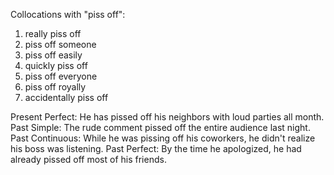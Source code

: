 Collocations with "piss off":

1. really piss off
2. piss off someone
3. piss off easily
4. quickly piss off
5. piss off everyone
6. piss off royally
7. accidentally piss off

Present Perfect: He has pissed off his neighbors with loud parties all month.
Past Simple: The rude comment pissed off the entire audience last night.
Past Continuous: While he was pissing off his coworkers, he didn't realize his boss was listening.
Past Perfect: By the time he apologized, he had already pissed off most of his friends.